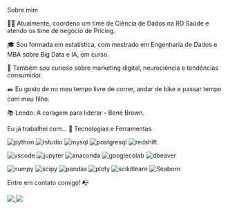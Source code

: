 Sobre mim

👩‍💻 Atualmente, coordeno um time de Ciência de Dados na RD Saúde e atendo os time de negócio de Pricing.

🎓 Sou formada em estatística, com mestrado em Engenharia de Dados e MBA sobre Big Data e IA, em curso. 

🔎 Também sou curioso sobre marketing digital, neurociência e tendências consumidor.

✒️ Eu gosto de no meu tempo livre de correr, andar de bike e passar tempo com meu filho.

📚 Lendo: A coragem para liderar - Bené Brown.

Eu já trabalhei com... 🔧
Tecnologias e Ferramentas

![python](https://img.shields.io/badge/pyhthon-3776AB?logo=python&logoColor=white&style=for-the-badge&width=50&height=50)
![rstudio](https://img.shields.io/badge/rstudio-848484?logo=R&logoColor=WHITE&style=for-the-badge&width=50&height=50)
![mysql](https://img.shields.io/badge/sql%20server-CC2927?logo=microsoftsqlserver&logoColor=white&style=for-the-badge&width=50&height=50)
![postgresql](https://img.shields.io/badge/postgresql-4169E1?logo=postgresql&logoColor=white&style=for-the-badge&width=50&height=50)
![redshift](https://img.shields.io/badge/redshift-8C4FFF?logo=amazonredshift&logoColor=white&style=for-the-badge&width=50&height=50)


![vscode](https://img.shields.io/badge/vs%20code-2E2EFE?logo=visualstudiocode&logoColor=white&style=for-the-badge)
![jupyter](https://img.shields.io/badge/jupyter-F37626?logo=jupyter&logoColor=white&style=for-the-badge)
![anaconda](https://img.shields.io/badge/anaconda-44A833?logo=anaconda&logoColor=white&style=for-the-badge)
![googlecolab](https://img.shields.io/badge/googlecolab-F9AB00?logo=googlecolab&logoColor=white&style=for-the-badge)
![dbeaver](https://img.shields.io/badge/dbeaver-382923?logo=dbeaver&logoColor=white&style=for-the-badge)

![numpy](https://img.shields.io/badge/numpy-013243?logo=numpy&logoColor=white&style=for-the-badge)
![scipy](https://img.shields.io/badge/scipy-8CAAE6?logo=scipy&logoColor=white&style=for-the-badge)
![pandas](https://img.shields.io/badge/pandas-150458?logo=pandas&logoColor=white&style=for-the-badge)
![ploty](https://img.shields.io/badge/plotly-F4F75?logo=plotly&logoColor=white&style=for-the-badge)
![scikitlearn](https://img.shields.io/badge/scikitlearn-F7931E?logo=scikitlearn&logoColor=white&style=for-the-badge)
![Seaborn](https://img.shields.io/badge/Seaborn-3796DD?logo=Seaborn&logoColor=white&style=for-the-badge)

Entre em contato comigo! 📭

<a href="https://www.linkedin.com/in/renata-costa-msc">
   <img src="https://img.shields.io/badge/linkedin-%230077B5.svg?style=for-the-badge&logo=linkedin&logoColor=white">
</a>

<a href="https://mail.google.com/mail/u/0/?tab=rm&ogbl#inbox">
  <img src="https://img.shields.io/badge/gmail-D14836?style=for-the-badge&logo=gmail&logoColor=white">
</a>







